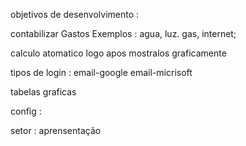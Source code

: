objetivos de desenvolvimento :

contabilizar Gastos Exemplos : agua, luz. gas, internet;

calculo atomatico logo apos mostralos graficamente


tipos de login : 
email-google
email-micrisoft

tabelas graficas 

config : 

 setor : 
  aprensentação

  
